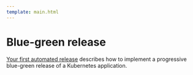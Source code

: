 ```yaml
---
template: main.html
---
```


# Blue-green release

[Your first automated release](../getting-started/first-release.md) describes how to implement a progressive blue-green release of a Kubernetes application.